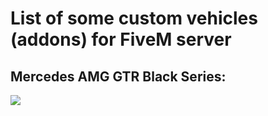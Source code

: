 # List of some custom vehicles (addons) for FiveM server




## Mercedes AMG GTR Black Series:
![](https://cdn.discordapp.com/attachments/834924184223481876/984658681759137792/unknown.png)
